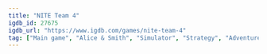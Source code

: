 ```yaml
---
title: "NITE Team 4"
igdb_id: 27675
igdb_url: "https://www.igdb.com/games/nite-team-4"
tag: ["Main game", "Alice & Smith", "Simulator", "Strategy", "Adventure", "Indie", "Single player", "Multiplayer", "Co-operative", "Massively Multiplayer Online (MMO)", "Text", "Science fiction"]
---
```

